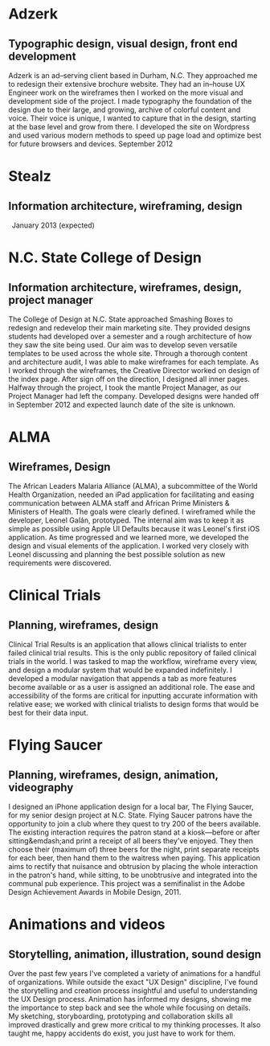 # Adzerk
## Typographic design, visual design, front end development
Adzerk is an ad–serving client based in Durham, N.C. They approached me to redesign their extensive brochure website. They had an in–house UX Engineer work on the wireframes then I worked on the more visual and development side of the project. I made typography the foundation of the design due to their large, and growing, archive of colorful content and voice. Their voice is unique, I wanted to capture that in the design, starting at the base level and grow from there. I developed the site on Wordpress and used various modern methods to speed up page load and optimize best for future browsers and devices. September 2012

# Stealz
## Information architecture, wireframing, design
 January 2013 (expected)

# N.C. State College of Design
## Information architecture, wireframes, design, project manager
The College of Design at N.C. State approached Smashing Boxes to redesign and redevelop their main marketing site. They provided designs students had developed over a semester and a rough architecture of how they saw the site being used. Our aim was to develop seven versatile templates to be used across the whole site. Through a thorough content and architecture audit, I was able to make wireframes for each template. As I worked through the wireframes, the Creative Director worked on design of the index page. After sign off on the direction, I designed all inner pages. Halfway through the project, I took the mantle Project Manager, as our Project Manager had left the company. Developed designs were handed off in September 2012 and expected launch date of the site is unknown.

# ALMA
## Wireframes, Design
The African Leaders Malaria Alliance (ALMA), a subcommittee of the World Health Organization, needed an iPad application for facilitating and easing communication between ALMA staff and African Prime Ministers & Ministers of Health. The goals were clearly defined. I wireframed while the developer, Leonel Galán, prototyped. The internal aim was to keep it as simple as possible using Apple UI Defaults because it was Leonel's first iOS application. As time progressed and we learned more, we developed the design and visual elements of the application. I worked very closely with Leonel discussing and planning the best possible solution as new requirements were discovered.

# Clinical Trials
## Planning, wireframes, design
Clinical Trial Results is an application that allows clinical trialists to enter failed clinical trial results. This is the only public repository of failed clinical trials in the world. I was tasked to map the workflow, wireframe every view, and design a modular system that would be expanded indefinitely. I developed a modular navigation that appends a tab as more features become available or as a user is assigned an additional role. The ease and accessibility of the forms are critical for inputting accurate information with relative ease; we worked with clinical trialists to design forms that would be best for their data input.

# Flying Saucer
## Planning, wireframes, design, animation, videography
I designed an iPhone application design for a local bar, The Flying Saucer, for my senior design project at N.C. State. Flying Saucer patrons have the opportunity to join a club where they quest to try 200 of the beers available. The existing interaction requires the patron stand at a kiosk—before or after sitting&emdash;and print a receipt of all beers they've enjoyed. They then choose their (maximum of) three beers for the night, print separate receipts for each beer, then hand them to the waitress when paying. This application aims to rectify that nuisance and obtrusion by placing the whole interaction in the patron's hand, while sitting, to be unobtrusive and integrated into the communal pub experience. This project was a semifinalist in the Adobe Design Achievement Awards in Mobile Design, 2011.

# Animations and videos
## Storytelling, animation, illustration, sound design
Over the past few years I've completed a variety of animations for a handful of organizations. While outside the exact "UX Design" discipline, I've found the storytelling and creation process insightful and useful to understanding the UX Design process. Animation has informed my designs, showing me the importance to step back and see the whole while focusing on details. My sketching, storyboarding, prototyping and collaboration skills all improved drastically and grew more critical to my thinking processes. It also taught me, happy accidents do exist, you just have to work for them.

